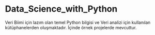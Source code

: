 # Data_Science_with_Python

Veri Biimi için lazım olan temel Python bilgisi ve Veri analizi için kullanılan kütüphanelerden oluşmaktadır. İçinde örnek projelerde mevcuttur.
